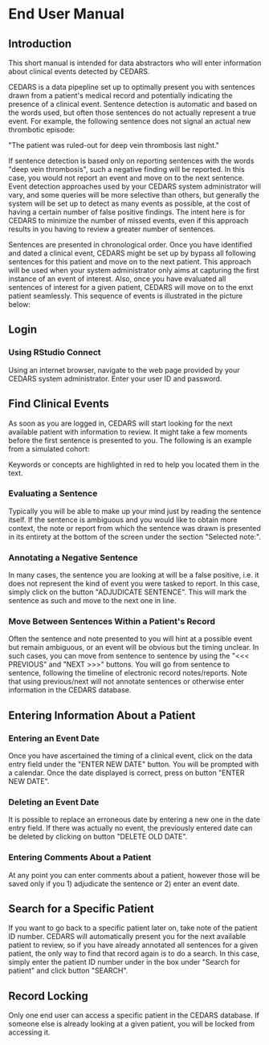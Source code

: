 # End User Manual

## Introduction

This short manual is intended for data abstractors who will enter information about clinical events detected by CEDARS.

CEDARS is a data pipepline set up to optimally present you with sentences drawn from a patient's medical record and potentially indicating the presence of a clinical event. Sentence detection is automatic and based on the words used, but often those sentences do not actually represent a true event. For example, the following sentence does not signal an actual new thrombotic episode:

"The patient was ruled-out for deep vein thrombosis last night."

If sentence detection is based only on reporting sentences with the words "deep vein thrombosis", such a negative finding will be reported. In this case, you would not report an event and move on to the next sentence. Event detection approaches used by your CEDARS system administrator will vary, and some queries will be more selective than others, but generally the system will be set up to detect as many events as possible, at the cost of having a certain number of false positive findings. The intent here is for CEDARS to minimize the number of missed events, even if this approach results in you having to review a greater number of sentences.

Sentences are presented in chronological order. Once you have identified and dated a clinical event, CEDARS might be set up by bypass all following sentences for this patient and move on to the next patient. This approach will be used when your system administrator only aims at capturing the first instance of an event of interest. Also, once you have evaluated all sentences of interest for a given patient, CEDARS will move on to the enxt patient seamlessly. This sequence of events is illustrated in the picture below:



## Login

### Using RStudio Connect

Using an internet browser, navigate to the web page provided by your CEDARS system administrator. Enter your user ID and password.

## Find Clinical Events

As soon as you are logged in, CEDARS will start looking for the next available patient with information to review. It might take a few moments before the first sentence is presented to you. The following is an example from a simulated cohort:


Keywords or concepts are highlighted in red to help you located them in the text.

### Evaluating a Sentence

Typically you will be able to make up your mind just by reading the sentence itself. If the sentence is ambiguous and you would like to obtain more context, the note or report from which the sentence was drawn is presented in its entirety at the bottom of the screen under the section "Selected note:".

### Annotating a Negative Sentence

In many cases, the sentence you are looking at will be a false positive, i.e. it does not represent the kind of event you were tasked to report. In this case, simply click on the button "ADJUDICATE SENTENCE". This will mark the sentence as such and move to the next one in line.

### Move Between Sentences Within a Patient's Record

Often the sentence and note presented to you will hint at a possible event but remain ambiguous, or an event will be obvious but the timing unclear. In such cases, you can move from sentence to sentence by using the "<<< PREVIOUS" and "NEXT >>>" buttons. You will go from sentence to sentence, following the timeline of electronic record notes/reports. Note that using previous/next will not annotate sentences or otherwise enter information in the CEDARS database.

## Entering Information About a Patient

### Entering an Event Date

Once you have ascertained the timing of a clinical event, click on the data entry field under the "ENTER NEW DATE" button. You will be prompted with a calendar. Once the date displayed is correct, press on button "ENTER NEW DATE".

### Deleting an Event Date

It is possible to replace an erroneous date by entering a new one in the date entry field. If there was actually no event, the previously entered date can be deleted by clicking on button "DELETE OLD DATE".

### Entering Comments About a Patient

At any point you can enter comments about a patient, however those will be saved only if you 1) adjudicate the sentence or 2) enter an event date.

## Search for a Specific Patient

If you want to go back to a specific patient later on, take note of the patient ID number. CEDARS will automatically present you for the next available patient to review, so if you have already annotated all sentences for a given patient, the only way to find that record again is to do a search. In this case, simply enter the patient ID number under in the box under "Search for patient" and click button "SEARCH".

## Record Locking

Only one end user can access a specific patient in the CEDARS database. If someone else is already looking at a given patient, you will be locked from accessing it.
